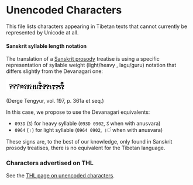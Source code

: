 # Unencoded Characters

This file lists characters appearing in Tibetan texts that cannot currently be represented by Unicode at all.

#### Sanskrit syllable length notation

The translation of a [Sanskrit prosody](https://en.wikipedia.org/wiki/Sanskrit_prosody) treatise is using a specific representation of syllable weight (light/heavy , lagu/guru) notation that differs slightly from the Devanagari one:

![syllable length notation](images/metrics.png?raw=true)

(Derge Tengyur, vol. 197, p. 361a et seq.)

In this case, we propose to use the Devanagari equivalents:
- `093D` (ऽ) for heavy syllable (`093D 0902`, ऽं when with anusvara)
- `0964` (।) for light syllable (`0964 0902`, ।ं when with anusvara)

These signs are, to the best of our knowledge, only found in Sanskrit prosody treatises, there is no equivalent for the Tibetan language.

### Characters advertised on THL

See the [THL page on unencoded characters](http://www.thlib.org/reference/transliteration/#!essay=/thl/ewts/7/).